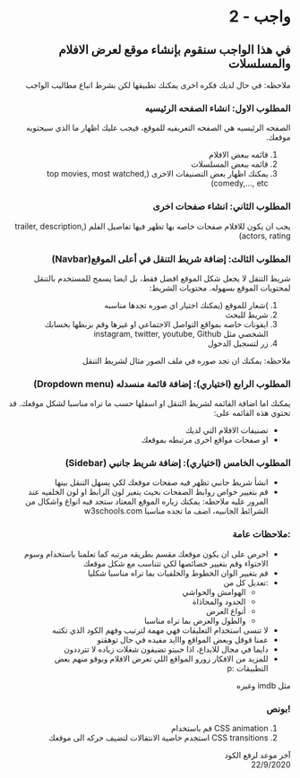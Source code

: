 <div dir="rtl">

# واجب  - 2
## في هذا الواجب سنقوم بإنشاء موقع لعرض الافلام والمسلسلات
ملاحظه: في حال لديك فكره اخرى يمكنك تطبيقها لكن بشرط اتباع مطاليب الواجب

### المطلوب الاول: انشاء الصفحه الرئيسيه
الصفحه الرئيسيه هي الصفحه التعريفيه للموقع، فيجب عليك اظهار ما الذي سيحتويه موقعك.
1. قائمه ببعض الافلام
2. قائمه ببعض المسلسلات
3. يمكنك اظهار بعض التصنيفات الاخرى (top movies, most watched, comedy,..., etc)

### المطلوب الثاني: انشاء صفحات اخرى
يجب ان يكون للافلام صفحات خاصه بها تظهر فيها تفاصيل الفلم (trailer, description, actors, rating)

### المطلوب الثالث: إضافة شريط التنقل في أعلى الموقع(Navbar)
 شريط التنقل لا يجعل شكل الموقع افضل فقط، بل ايضا يسمح للمستخدم بالتنقل لمحتويات الموقع بسهوله. محتويات الشريط: 
 1. )شعار للموقع (يمكنك اختيار اي صوره تجدها مناسبه
 2. شريط للبحث
 3. ايقونات خاصه بمواقع التواصل الاجتماعي او غيرها وقم بربطها بحسابك الشخصي مثل instagram, twitter, youtube, Github 
 4. زر لتسجيل الدخول

 ملاحظه: يمكنك ان تجد صوره في ملف الصور مثال لشريط التنقل

### المطلوب الرابع (اختياري): إضافة قائمة منسدله (Dropdown menu)
يمكنك اما اضافة القائمه لشريط التنقل او اسفلها حسب ما تراه مناسبا لشكل موقعك. قد تحتوي هذه القائمه على:
* تصنيفات الافلام التي لديك
* او صفحات مواقع اخرى مرتبطه بموقعك

### المطلوب الخامس (اختياري): إضافة شريط جانبي (Sidebar)
* انشأ شريط جانبي تظهر فيه صفحات موقعك لكي يسهل التنقل بينها
* قم بتغيير خواص روابط الصفحات بحيث يتغير لون الرابط او لون الخلفيه عند المرور عليه
 ملاحظه: يمكنك زياره الموقع المعتاد ستجد فيه انواع واشكال من الشرائط الجانبيه، اضف ما تجده مناسبا
 w3schools.com

### :ملاحظات عامة
* احرص على ان يكون موقعك مقسم بطريقه مرتبه كما تعلمنا باستخدام وسوم الاحتواء وقم بتغيير خصائصها لكي تتناسب مع شكل موقعك
* قم بتغيير الوان الخطوط والخلفيات بما تراه مناسبا شكليا
* :تعديل كل من
    * الهوامش والحواشي
    * الحدود والمحاذاة 
    * أنواع العرض 
    * والطول والعرض بما تراه مناسبا
* لا تنسى استخدام التعليقات فهي مهمة لترتيب وفهم الكود الذي تكتبه
* عمنا قوقل وبعض المواقع وااايد مفيده في حال توهقتو
* دايما في مجال للابداع، اذا حبيتو تضيفون شغلات زياده لا تترددون
* للمزيد من الافكار زورو المواقع اللي تعرض الافلام وبوقو منهم بعض التطبيقات :p  

مثل imdb وغيره

### !بونص 
1. CSS animation قم باستخدام 
2. CSS transitions استخدم خاصية الانتقالات لتضيف حركه الى موقعك 
 


آخر موعد لرفع الكود\
22/9/2020

</div>
